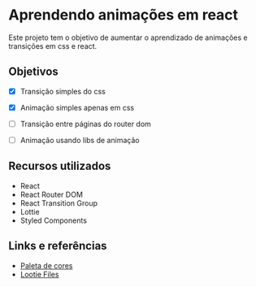 # Aprendendo animações em react

Este projeto tem o objetivo de aumentar o aprendizado de animações e transições em css e react.

## Objetivos

- [X] Transição simples do css
- [X] Animação simples apenas em css
- [ ] Transição entre páginas do router dom
- [ ] Animação usando libs de animação


## Recursos utilizados

- React
- React Router DOM
- React Transition Group
- Lottie
- Styled Components


## Links e referências

- [Paleta de cores](https://colorhunt.co/palette/163855)
- [Lootie Files](https://lottiefiles.com)